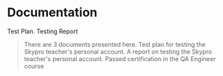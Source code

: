 # Documentation
Test Plan. Testing Report

>There are 3 documents presented here.
>Test plan for testing the Skypro teacher's personal account.
>A report on testing the Skypro teacher's personal account.
>Passed certification in the QA Engineer course
